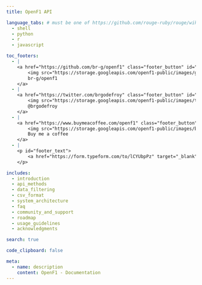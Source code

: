 ```yaml
---
title: OpenF1 API

language_tabs: # must be one of https://github.com/rouge-ruby/rouge/wiki/List-of-supported-languages-and-lexers
  - shell
  - python
  - r
  - javascript

toc_footers:
  - |
    <a href="https://github.com/br-g/openf1" class="footer_button" id="github_button" target="_blank">
        <img src="https://storage.googleapis.com/openf1-public/images/github.png">
        br-g/openf1
    </a>
  - |
    <a href="https://twitter.com/brgodefroy" class="footer_button" id="twitter_button" target="_blank">
        <img src="https://storage.googleapis.com/openf1-public/images/twitter.png">
        @brgodefroy
    </a>
  - |
    <a href="https://www.buymeacoffee.com/openf1" class="footer_button" id="bmec_button" target="_blank">
        <img src="https://storage.googleapis.com/openf1-public/images/bmec.png">
        Buy me a coffee
    </a>
  - |
    <p id="footer_text">
        <a href="https://form.typeform.com/to/lCYUbpPz" target="_blank">Contact</a>&nbsp;&nbsp;|&nbsp;&nbsp;Made in Paris, France <img src="https://storage.googleapis.com/openf1-public/images/france_flag.png">
    </p>

includes:
  - introduction
  - api_methods
  - data_filtering
  - csv_format
  - system_architecture
  - faq
  - community_and_support
  - roadmap
  - usage_guidelines
  - acknowledgments

search: true

code_clipboard: false

meta:
  - name: description
    content: OpenF1 - Documentation
---
```

